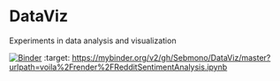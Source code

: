 # DataViz
Experiments in data analysis and visualization

[![Binder](https://mybinder.org/badge_logo.svg)](https://mybinder.org/v2/gh/Sebmono/DataViz/master?urlpath=voila%2Frender%2FRedditSentimentAnalysis.ipynb)
 :target: https://mybinder.org/v2/gh/Sebmono/DataViz/master?urlpath=voila%2Frender%2FRedditSentimentAnalysis.ipynb
